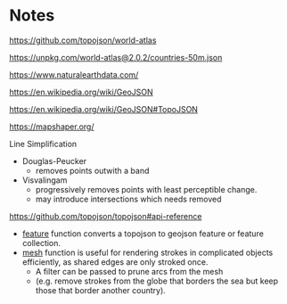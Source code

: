 # Notes

https://github.com/topojson/world-atlas

https://unpkg.com/world-atlas@2.0.2/countries-50m.json

https://www.naturalearthdata.com/

https://en.wikipedia.org/wiki/GeoJSON

https://en.wikipedia.org/wiki/GeoJSON#TopoJSON

https://mapshaper.org/

Line Simplification

- Douglas-Peucker
  - removes points outwith a band
- Visvalingam
  - progressively removes points with least perceptible change.
  - may introduce intersections which needs removed

https://github.com/topojson/topojson#api-reference

- [feature](https://github.com/topojson/topojson-client/blob/master/README.md#feature) function converts a topojson to geojson feature or feature collection.
- [mesh](https://github.com/topojson/topojson-client/blob/master/README.md#mesh) function is useful for rendering strokes in complicated objects efficiently, as shared edges are only stroked once.
  - A filter can be passed to prune arcs from the mesh
  - (e.g. remove strokes from the globe that borders the sea but keep those that border another country).
